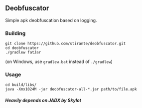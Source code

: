 ## Deobfuscator
Simple apk deobfuscation based on logging.

### Building
    git clone https://github.com/stirante/deobfuscator.git
    cd deobfuscator
    ./gradlew fatJar
(on Windows, use `gradlew.bat` instead of `./gradlew`)

### Usage
    cd build/libs/
    java -Xmx1024M -jar deobfuscator-all-*.jar path/to/file.apk
    
##### Heavily depends on JADX by Skylot
